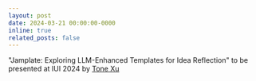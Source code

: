 ```yaml
---
layout: post
date: 2024-03-21 00:00:00-0000
inline: true
related_posts: false
---
```


"Jamplate: Exploring LLM-Enhanced Templates for Idea Reflection" to be presented at IUI 2024 by <a href="https://acsweb.ucsd.edu/~xix138/" target="_blank">Tone Xu</a>
